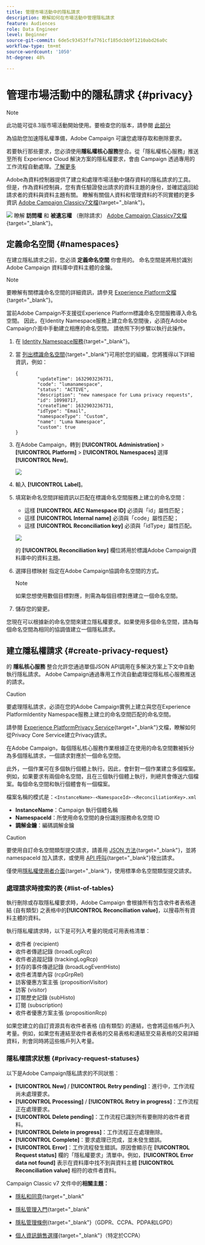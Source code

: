 ```yaml
---
title: 管理市場活動中的隱私請求
description: 瞭解如何在市場活動中管理隱私請求
feature: Audiences
role: Data Engineer
level: Beginner
source-git-commit: 6de5c93453ffa7761cf185dcbb9f1210abd26a0c
workflow-type: tm+mt
source-wordcount: '1050'
ht-degree: 48%

---
```


# 管理市場活動中的隱私請求 {#privacy}

<!--Adobe Campaign is a powerful tool for collecting and processing large volume of data, including personal information and sensitive data. It is therefore essential that you receive and monitor consent from your recipients.-->

>[!NOTE]
>
>此功能可從8.3版市場活動開始使用。要檢查您的版本，請參閱 [此部分](compatibility-matrix.md#how-to-check-your-campaign-version-and-buildversion)

為協助您加速隱私權準備，Adobe Campaign 可讓您處理存取和刪除要求。

若要執行那些要求，您必須使用&#x200B;**隱私權核心服務**&#x200B;整合。從「隱私權核心服務」推送至所有 Experience Cloud 解決方案的隱私權要求，會由 Campaign 透過專用的工作流程自動處理。[了解更多](#create-privacy-request)

Adobe為資料控制器提供了建立和處理市場活動中儲存資料的隱私請求的工具。 但是，作為資料控制員，您有責任驗證發出請求的資料主題的身份，並確認返回給請求者的資料與資料主題有關。 瞭解有關個人資料和管理資料的不同實體的更多資訊 [Adobe Campaign Classicv7文檔](https://experienceleague.adobe.com/docs/campaign-classic/using/getting-started/privacy/privacy-and-recommendations.html#personal-data){target=&quot;_blank&quot;}。

![](../assets/do-not-localize/speech.png) 瞭解 **訪問權** 和 **被遺忘權** （刪除請求） [Adobe Campaign Classicv7文檔](https://experienceleague.adobe.com/docs/campaign-classic/using/getting-started/privacy/privacy-management.html#right-access-forgotten){target=&quot;_blank&quot;}。

## 定義命名空間 {#namespaces}

在建立隱私請求之前，您必須 **定義命名空間** 你會用的。 命名空間是將用於識別 Adobe Campaign 資料庫中資料主體的金鑰。

>[!NOTE]
>
>要瞭解有關標識命名空間的詳細資訊，請參見 [Experience Platform文檔](https://experienceleague.adobe.com/docs/experience-platform/identity/namespaces.html){target=&quot;_blank&quot;}。

當前Adobe Campaign不支援從Experience Platform標識命名空間服務導入命名空間。 因此，在Identity Namespace服務上建立命名空間後，必須在Adobe Campaign介面中手動建立相應的命名空間。 請依照下列步驟以執行此操作。

<!--v7?
Three namespaces are available out-of-the-box: email, phone and mobile phone. If you need a different namespace (a recipient custom field, for example), you can create a new one from **[!UICONTROL Administration]** > **[!UICONTROL Platform]** > **[!UICONTROL Namespaces]**.

>[!NOTE]
>
>For optimal performance, it is recommended to use out-of-the-box namespaces.
-->

1. 在 [Identity Namespace服務](https://developer.adobe.com/experience-platform-apis/references/identity-service/#tag/Identity-Namespace){target=&quot;_blank&quot;}。

1. 當 [列出標識命名空間](https://developer.adobe.com/experience-platform-apis/references/identity-service/#operation/getIdNamespaces){target=&quot;_blank&quot;}可用於您的組織，您將獲得以下詳細資訊，例如：

   ```
   {
           "updateTime": 1632903236731,
           "code": "lumanamespace",
           "status": "ACTIVE",
           "description": "new namespace for Luma privacy requests",
           "id": 10998717,
           "createTime": 1632903236731,
           "idType": "Email",
           "namespaceType": "Custom",
           "name": "Luma Namespace",
           "custom": true
   }
   ```

1. 在Adobe Campaign，轉到 **[!UICONTROL Administration]** > **[!UICONTROL Platform]** > **[!UICONTROL Namespaces]** 選擇 **[!UICONTROL New]**。

   ![](assets/privacy-namespaces-new.png)

1. 輸入 **[!UICONTROL Label]**。

1. 填寫新命名空間詳細資訊以匹配在標識命名空間服務上建立的命名空間：

   * 這樣 **[!UICONTROL AEC Namespace ID]** 必須與「id」屬性匹配；
   * 這樣 **[!UICONTROL Internal name]** 必須與「code」屬性匹配；
   * 這樣 **[!UICONTROL Reconciliation key]** 必須與「idType」屬性匹配。

   ![](assets/privacy-namespaces-details.png)

   的 **[!UICONTROL Reconciliation key]** 欄位將用於標識Adobe Campaign資料庫中的資料主題。

1. 選擇目標映射 <!--(**[!UICONTROL Recipients]**, **[!UICONTROL Real time event]** or **[!UICONTROL Subscriptions]**)--> 指定在Adobe Campaign協調命名空間的方式。

   >[!NOTE]
   >
   >    如果您想使用數個目標對應，則需為每個目標對應建立一個命名空間。

1. 儲存您的變更。

您現在可以根據新的命名空間來建立隱私權要求。如果使用多個命名空間，請為每個命名空間為相同的協調值建立一個隱私請求。

## 建立隱私權請求 {#create-privacy-request}

的 **隱私核心服務** 整合允許您通過單個JSON API調用在多解決方案上下文中自動執行隱私請求。 Adobe Campaign通過專用工作流自動處理從隱私核心服務推送的請求。

>[!CAUTION]
>
>要處理隱私請求，必須在您的Adobe Campaign實例上建立與您在Experience PlatformIdentity Namespace服務上建立的命名空間匹配的命名空間。

請參閱 [Experience PlatformPrivacy Service](https://experienceleague.adobe.com/docs/experience-platform/privacy/home.html?lang=zh-Hant){target=&quot;_blank&quot;}文檔，瞭解如何從Privacy Core Service建立Privacy請求。

在Adobe Campaign，每個隱私核心服務作業根據正在使用的命名空間數被拆分為多個隱私請求，一個請求對應於一個命名空間。

此外，一個作業可在多個執行個體上執行。因此，會針對一個作業建立多個檔案。例如，如果要求有兩個命名空間，且在三個執行個體上執行，則總共會傳送六個檔案。每個命名空間和執行個體會有一個檔案。

檔案名稱的模式是：`<InstanceName>-<NamespaceId>-<ReconciliationKey>.xml`

* **InstanceName**：Campaign 執行個體名稱
* **NamespaceId**：所使用命名空間的身份識別服務命名空間 ID
* **調解金鑰**：編碼調解金鑰

>[!CAUTION]
>
>要使用自訂命名空間類型提交請求，請善用 [JSON 方法](https://experienceleague.adobe.com/docs/experience-platform/privacy/ui/user-guide.html?lang=zh-Hant#json){target=&quot;_blank&quot;}，並將 namespaceId 加入請求，或使用 [API 呼叫](https://experienceleague.adobe.com/docs/experience-platform/privacy/api/privacy-jobs.html?lang=zh-Hant#access-delete){target=&quot;_blank&quot;}發出請求。
>
>僅使用[隱私權使用者介面](https://experienceleague.adobe.com/docs/experience-platform/privacy/ui/user-guide.html?lang=zh-Hant#request-builder){target=&quot;_blank&quot;}，使用標準命名空間類型提交請求。

### 處理請求時搜索的表 {#list-of-tables}

執行刪除或存取隱私權要求時，Adobe Campaign 會根據所有包含收件者表格連結 (自有類型) 之表格中的&#x200B;**[!UICONTROL Reconciliation value]**，以搜尋所有資料主體的資料。

執行隱私權請求時，以下是可列入考量的現成可用表格清單：

* 收件者 (recipient)
* 收件者傳遞記錄 (broadLogRcp)
* 收件者追蹤記錄 (trackingLogRcp)
* 封存的事件傳遞記錄 (broadLogEventHisto)
* 收件者清單內容 (rcpGrpRel)
* 訪客優惠方案主張 (propositionVisitor)
* 訪客 (visitor)
* 訂閱歷史記錄 (subHisto)
* 訂閱 (subscription)
* 收件者優惠方案主張 (propositionRcp)

如果您建立的自訂資源具有收件者表格 (自有類型) 的連結，也會將這些帳戶列入考量。例如，如果您有連結至收件者表格的交易表格和連結至交易表格的交易詳細資料，則會同時將這些帳戶列入考量。
<!--
>[!CAUTION]
>
>If you perform Privacy batch requests using profile deletion workflows, please take into consideration the following remarks:
>* Profile deletion via workflows do not process children tables.
>* You need to handle the deletion for all the children tables.
>* Adobe recommends that you create an ETL workflow that add the lines to delete in the Privacy Access table and let the **[!UICONTROL Delete privacy requests data]** workflow perform the deletion. We suggest to limit to 200 profiles per day to delete for performance reasons.-->

### 隱私權請求狀態 {#privacy-request-statuses}

以下是Adobe Campaign隱私請求的不同狀態：

* **[!UICONTROL New]** / **[!UICONTROL Retry pending]**：進行中，工作流程尚未處理要求。
* **[!UICONTROL Processing]** / **[!UICONTROL Retry in progress]**：工作流程正在處理要求。
* **[!UICONTROL Delete pending]**：工作流程已識別所有要刪除的收件者資料。
* **[!UICONTROL Delete in progress]**：工作流程正在處理刪除。
* **[!UICONTROL Complete]**：要求處理已完成，並未發生錯誤。
* **[!UICONTROL Error]**：工作流程發生錯誤。原因會顯示在 **[!UICONTROL Request status]** 欄的「隱私權要求」清單中。例如，**[!UICONTROL Error data not found]** 表示在資料庫中找不到與資料主體 **[!UICONTROL Reconciliation value]** 相符的收件者資料。

Campaign Classic v7 文件中的&#x200B;**相關主題：**

* [隱私和同意](https://experienceleague.adobe.com/docs/campaign-classic/using/getting-started/privacy/privacy-and-recommendations.html){target=&quot;_blank&quot;

* [隱私管理入門](https://experienceleague.adobe.com/docs/campaign-classic/using/getting-started/privacy/privacy-management.html){target=&quot;_blank&quot;

* [隱私管理條例](https://experienceleague.adobe.com/docs/campaign-classic/using/getting-started/privacy/privacy-management.html#privacy-management-regulations){target=&quot;_blank&quot;}（GDPR、CCPA、PDPA和LGPD）

* [個人資訊銷售選擇](https://experienceleague.adobe.com/docs/campaign-classic/using/getting-started/privacy/privacy-requests/privacy-requests-ccpa.html){target=&quot;_blank&quot;}（特定於CCPA）